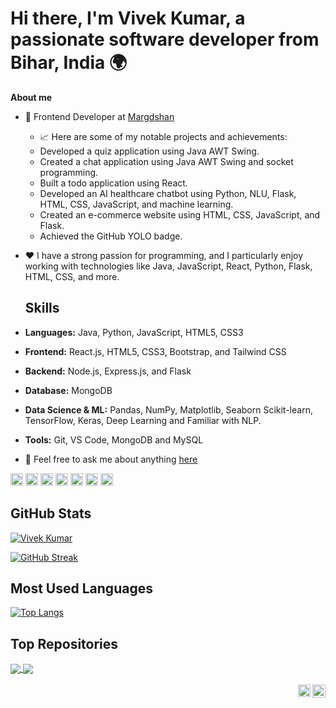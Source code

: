 # Hi there, I'm **Vivek Kumar**, a passionate software developer from Bihar, India 🌍

**About me**

- 💼 Frontend Developer at [Margdshan](https://marg-darshan.com/)

    - 📈 Here are some of my notable projects and achievements:
    - Developed a quiz application using Java AWT Swing.
    - Created a chat application using Java AWT Swing and socket programming.
    - Built a todo application using React.
    - Developed an AI healthcare chatbot using Python, NLU, Flask, HTML, CSS, JavaScript, and machine learning.
    - Created an e-commerce website using HTML, CSS, JavaScript, and Flask.
    - Achieved the GitHub YOLO badge.

- ❤️ I have a strong passion for programming, and I particularly enjoy working with technologies like Java, JavaScript, React, Python, Flask, HTML, CSS, and more.

  ## Skills

- **Languages:** Java, Python, JavaScript, HTML5, CSS3
- **Frontend:** React.js, HTML5, CSS3, Bootstrap, and Tailwind CSS
- **Backend:** Node.js, Express.js, and Flask
- **Database:** MongoDB
- **Data Science & ML:** Pandas, NumPy, Matplotlib, Seaborn Scikit-learn, TensorFlow, Keras, Deep Learning and Familiar with NLP.
- **Tools:** Git, VS Code, MongoDB and MySQL


- 💬 Feel free to ask me about anything [here](https://github.com/Bholuvivek)

<code><img height="20" alt="java" src="https://img.icons8.com/color/48/000000/java-coffee-cup-logo--v1.png"></code>
<code><img height="20" alt="javascript" src="https://img.icons8.com/color/48/000000/javascript--v1.png"></code>
<code><img height="20" alt="react" src="https://img.icons8.com/ultraviolet/40/000000/react.png"></code>
<code><img height="20" alt="html" src="https://img.icons8.com/color/48/000000/html-5--v1.png"></code>
<code><img height="20" alt="css" src="https://img.icons8.com/color/48/000000/css3.png"></code>
<code><img height="20" alt="python" src="https://img.icons8.com/color/48/000000/python--v1.png"></code>
<code><img height="20" alt="sql" src="https://img.icons8.com/fluent/48/000000/sql.png"></code>

## GitHub Stats

[![Vivek Kumar ](https://github-readme-stats.vercel.app/api?username=Bholuvivek&show_icons=true&theme=dark)](https://github.com/anuraghazra/github-readme-stats)

[![GitHub Streak](https://streak-stats.demolab.com/?user=Bholuvivek)](https://git.io/streak-stats)

## Most Used Languages

[![Top Langs](https://github-readme-stats.vercel.app/api/top-langs/?username=Bholuvivek&layout=compact&theme=dark)](https://github.com/anuraghazra/github-readme-stats)


## Top Repositories

<a href="https://github.com/Bholuvivej/SPFD">
  <img align="center" src="https://github-readme-stats.vercel.app/api/pin/?username=Bholuvivek&repo=SPFD&theme=buefy" />
</a>

<a href="https://github.com/Bholuvivek/React-Projects">
  <img align="center" src="https://github-readme-stats.vercel.app/api/pin/?username=Bholuvivek&repo=React-Projects&theme=buefy" />
</a>

<br />
<br />

<a href="https://twitter.com/BholuVivek">
  <img align="right" alt="Vivek | Twitter" width="21px" src="https://img.icons8.com/color/48/000000/twitter--v1.png" />
</a>
<a href="https://www.linkedin.com/in/vivekbholu/">
  <img align="right" alt="Vivek Kumar | LinkedIn" width="20px" src="https://img.icons8.com/color/48/000000/linkedin-circled--v1.png" />
</a>
